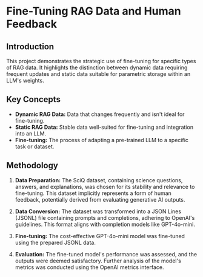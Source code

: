 # Fine-Tuning RAG Data and Human Feedback

## Introduction

This project demonstrates the strategic use of fine-tuning for specific types of RAG data. It highlights the distinction between dynamic data requiring frequent updates and static data suitable for parametric storage within an LLM's weights.

## Key Concepts

* **Dynamic RAG Data:**  Data that changes frequently and isn't ideal for fine-tuning.
* **Static RAG Data:** Stable data well-suited for fine-tuning and integration into an LLM.
* **Fine-tuning:** The process of adapting a pre-trained LLM to a specific task or dataset.

## Methodology

1. **Data Preparation:** The SciQ dataset, containing science questions, answers, and explanations, was chosen for its stability and relevance to fine-tuning. This dataset implicitly represents a form of human feedback, potentially derived from evaluating generative AI outputs.

2. **Data Conversion:** The dataset was transformed into a JSON Lines (JSONL) file containing prompts and completions, adhering to OpenAI's guidelines. This format aligns with completion models like GPT-4o-mini.

3. **Fine-tuning:** The cost-effective GPT-4o-mini model was fine-tuned using the prepared JSONL data.

4. **Evaluation:** The fine-tuned model's performance was assessed, and the outputs were deemed satisfactory. Further analysis of the model's metrics was conducted using the OpenAI metrics interface.
